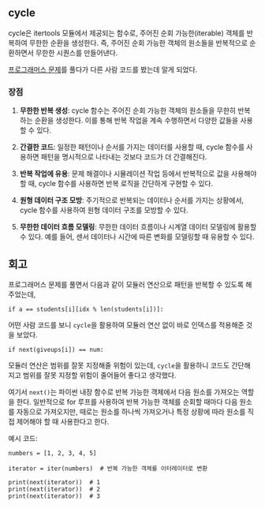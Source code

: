cycle
---
cycle은 itertools 모듈에서 제공되는 함수로, 주어진 순회 가능한(iterable) 객체를 반복하여 무한한 순환을 생성한다. 즉, 주어진 순회 가능한 객체의 원소들을 반복적으로 순환하면서 무한한 시퀀스를 만들어낸다.

[프로그래머스 문제](https://school.programmers.co.kr/learn/courses/30/lessons/42840)를 풀다가 다른 사람 코드를 봤는데 알게 되었다.

### 장점
1. **무한한 반복 생성**: cycle 함수는 주어진 순회 가능한 객체의 원소들을 무한히 반복하는 순환을 생성한다. 이를 통해 반복 작업을 계속 수행하면서 다양한 값들을 사용할 수 있다.

2. **간결한 코드**: 일정한 패턴이나 순서를 가지는 데이터를 사용할 때, cycle 함수를 사용하면 패턴을 명시적으로 나타내는 것보다 코드가 더 간결해진다.

3. **반복 작업에 유용**: 문제 해결이나 시뮬레이션 작업 등에서 반복적으로 값을 사용해야 할 때, cycle 함수를 사용하면 반복 로직을 간단하게 구현할 수 있다.

4. **원형 데이터 구조 모방**: 주기적으로 반복되는 데이터나 순서를 가지는 상황에서, cycle 함수를 사용하여 원형 데이터 구조를 모방할 수 있다.

5. **무한한 데이터 흐름 모델링**: 무한한 데이터 흐름이나 시계열 데이터 모델링에 활용할 수 있다. 예를 들어, 센서 데이터나 시간에 따른 변화를 모델링할 때 유용할 수 있다.

회고
---
프로그래머스 문제를 풀면서 다음과 같이 모듈러 연산으로 패턴을 반복할 수 있도록 해주었는데,
```
if a == students[i][idx % len(students[i])]:
```

어떤 사람 코드를 보니 `cycle`을 활용하여 모듈러 연산 없이 바로 인덱스를 적용해준 것을 보았다.
```
if next(giveups[i]) == num:
```
모듈러 연산은 범위를 잘못 지정해줄 위험이 있는데, `cycle`을 활용하니 코드도 간단해지고 범위를 잘못 지정할 위험이 줄어들어 좋다고 생각했다.

여기서 `next()`는 파이썬 내장 함수로 반복 가능한 객체에서 다음 원소를 가져오는 역할을 한다. 일반적으로 for 루프를 사용하여 반복 가능한 객체를 순회할 때마다 다음 원소를 자동으로 가져오지만, 때로는 원소를 하나씩 가져오거나 특정 상황에 따라 원소를 직접 제어해야 할 때 사용한다고 한다.

예시 코드:
```
numbers = [1, 2, 3, 4, 5]

iterator = iter(numbers)  # 반복 가능한 객체를 이터레이터로 변환

print(next(iterator))  # 1
print(next(iterator))  # 2
print(next(iterator))  # 3
```